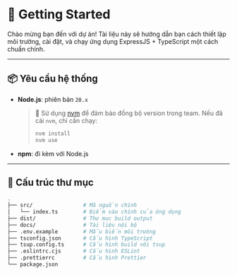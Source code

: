 # 🚀 Getting Started

Chào mừng bạn đến với dự án! Tài liệu này sẽ hướng dẫn bạn cách thiết lập môi trường, cài đặt, và chạy ứng dụng ExpressJS + TypeScript một cách chuẩn chỉnh.

---

## 📦 Yêu cầu hệ thống

- **Node.js**: phiên bản `20.x`

  > 📌 Sử dụng [nvm](https://github.com/nvm-sh/nvm) để đảm bảo đồng bộ version trong team. Nếu đã cài `nvm`, chỉ cần chạy:
  >
  > ```bash
  > nvm install
  > nvm use
  > ```

- **npm**: đi kèm với Node.js

---

## 📁 Cấu trúc thư mục

```bash
.
├── src/                # Mã nguồn chính
│   └── index.ts        # Điểm vào chính của ứng dụng
├── dist/               # Thư mục build output
├── docs/               # Tài liệu nội bộ
├── .env.example        # Mẫu biến môi trường
├── tsconfig.json       # Cấu hình TypeScript
├── tsup.config.ts      # Cấu hình build với tsup
├── .eslintrc.cjs       # Cấu hình ESLint
├── .prettierrc         # Cấu hình Prettier
└── package.json
```
